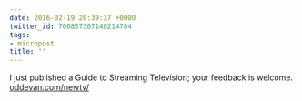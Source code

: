 ```yaml
---
date: 2016-02-19 20:39:37 +0000
twitter_id: 700857307140214784
tags:
- micropost
title: ''
---
```


I just published a Guide to Streaming Television; your feedback is welcome. [oddevan.com/newtv/](http://www.oddevan.com/newtv/)

